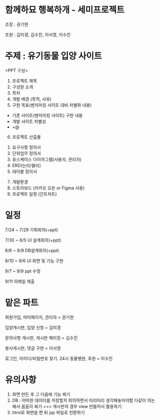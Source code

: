 # 함께하묘 행복하개 - 세미프로젝트

조장 : 권기현

조원 : 김미경, 김수진, 이서영, 이수진

#

# 주제 : 유기동물 입양 사이트


<PPT 구성>
1. 프로젝트 제목
2. 구성원 소개
3. 목차
4. 개발 배경 (목적, 사유)
5. 구현 목표(벤치마킹 사이트 대비 차별화 내용)
- 기존 사이트(벤치마킹 사이트) 구현 내용
- 개발 사이트 차별성
- +@
6. 프로젝트 산출물
  1) 요구사항 정의서
  2) 단위업무 정의서
  3) 유스케이스 다이어그램(사용자, 관리자)
  4) ERD(논리/물리)
  5) 테이블 정의서
 7. 개발환경
 8. 스토리보드 (카카오 오븐 or Figma 사용)
 9. 프로젝트 일정 (간트차트)
 
 
#

# 일정
7/24 ~ 7/29 기획회의(+ppt)  

7/30 ~ 8/5 UI 설계회의(+ppt)

8/6 ~ 8/9 DB설계회의(+ppt)

8/10 ~ 9/6 UI 화면 및 기능 구현

9/7 ~ 9/9 ppt 수정

9/11 이메일 제출

#

# 맡은 파트
회원가입, 마이페이지, 관리자 = 권기현

입양게시판, 입양 신청 = 김미경

문의사항 게시판, 게시판 페이징 = 김수진

봉사게시판, 댓글 구현 = 이서영

로그인, 아이디/비밀번호 찾기. 24시 동물병원, 후원 = 이수진

#

# 유의사항
1. 화면 만든 후 그 다음에 기능 짜기
2. DB : 어떠한 데이터를 저장할지 회의하면서 미리미리 생각해놓아야함
        다같이 의논해서 꼼꼼히 짜기 ==> 게시판의 경우 view 만들어서 활용하기
3. html로 화면을 짠 뒤 jsp 파일로 전환하기

